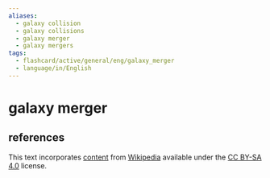 ```yaml
---
aliases:
  - galaxy collision
  - galaxy collisions
  - galaxy merger
  - galaxy mergers
tags:
  - flashcard/active/general/eng/galaxy_merger
  - language/in/English
---
```


# galaxy merger

## references

This text incorporates [content](https://en.wikipedia.org/wiki/galaxy_merger) from [Wikipedia](Wikipedia.md) available under the [CC BY-SA 4.0](https://creativecommons.org/licenses/by-sa/4.0/) license.
